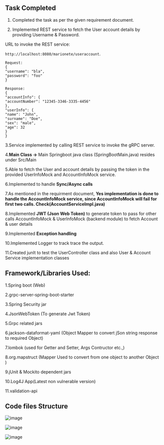 ## Task Completed
1.  Completed the task as per the given requirement document.

2.  Implemented REST service to fetch the User account details by providing
Username & Password.

URL to invoke the REST service:

```http://localhost:8080/marionete/useraccount```.

```
Request:
{
"username": "bla",
"password": "foo"
}

Response:
{
"accountInfo": {
"accountNumber": "12345-3346-3335-4456"
},
"userInfo": {
"name": "John",
"surname": "Doe",
"sex": "male",
"age": 32
}
}
```

3.Service implemented by calling REST service to invoke the gRPC server.

4.**Main Class ->** Main Springboot java class (SpringBootMain.java) resides under Src/Main 

5.Able to fetch the User and account details by passing the token in the provided UserInfoMock and AccountInfoMock service.

6.Implemented to handle **Sync/Async calls**

7.As mentioned in the requirment document, **Yes implementation is done to
handle the AccountInfoMock service, since AccountInfoMock will fail for first two 
calls. Check(AccountServiceImpl.java)**

8.Implemented **JWT (Json Web Token)** to generate token to pass for other calls 
AccountInfoMock & UserInfoMock (backend module) to fetch Account & user details

9.Implemented **Exception handling**

10.Implemented Logger to track trace the output.

11.Created junIt to test the UserController class and also User & Account Service implementation classes

##  Framework/Libraries Used:
1.Spring boot (Web)

2.grpc-server-spring-boot-starter

3.Spring Security jar

4.JsonWebToken (To generate Jwt Token)

5.Grpc related jars

6.jackson-dataformat-yaml (Object Mapper to convert jSon string response to required Object)

7.lombok (used for Getter and Setter, Args Contructor etc.,)

8.org.mapstruct (Mapper Used to convert from one object to another Object )

9.jUnit & Mockito dependent jars

10.Log4J App(Latest non vulnerable version)

11.validation-api

## Code files Structure 

![image](https://user-images.githubusercontent.com/103390403/162835259-e1454aa0-33dd-4a7b-937e-0ea1fd0b928e.png)

![image](https://user-images.githubusercontent.com/103390403/162835338-7f161ce7-2131-4e75-bb0c-8ce3916e52fe.png)

![image](https://user-images.githubusercontent.com/103390403/162835382-cf98b4ab-1560-4529-86c5-0bed60b1c77b.png)




